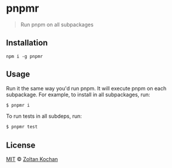 # pnpmr

> Run pnpm on all subpackages

## Installation

```
npm i -g pnpmr
```

## Usage

Run it the same way you'd run pnpm. It will execute pnpm on each subpackage. For example, to install in all subpackages, run:

```sh
$ pnpmr i
```

To run tests in all subdeps, run:

```sh
$ pnpmr test
```

## License

[MIT](LICENSE) © [Zoltan Kochan](http://kochan.io)

